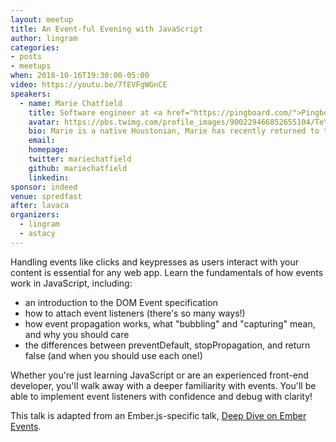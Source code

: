 ```yaml
---
layout: meetup
title: An Event-ful Evening with JavaScript
author: lingram
categories:
- posts
- meetups
when: 2018-10-16T19:30:00-05:00
video: https://youtu.be/7fEVFgWGnCE
speakers:
  - name: Marie Chatfield
    title: Software engineer at <a href="https://pingboard.com/">Pingboard</a>
    avatar: https://pbs.twimg.com/profile_images/900229466852655104/TeYmhngm_400x400.jpg
    bio: Marie is a native Houstonian, Marie has recently returned to the homeland after a three-year stint in San Francisco, where she consistently got into arguments by insisting that tacos are superior in every way to burritos. Marie is passionate about creating inclusive spaces, building empathetic and elegant software, learning new things, and turning herself into emojis and cardboard cutouts.
    email:
    homepage:
    twitter: mariechatfield
    github: mariechatfield
    linkedin:
sponsor: indeed
venue: spredfast
after: lavaca
organizers:
  - lingram
  - astacy
---
```


Handling events like clicks and keypresses as users interact with your content is essential for any web app. Learn the fundamentals of how events work in JavaScript, including:

* an introduction to the DOM Event specification
* how to attach event listeners (there's so many ways!)
* how event propagation works, what "bubbling" and "capturing" mean, and why you should care
* the differences between preventDefault, stopPropagation, and return false (and when you should use each one!)

Whether you're just learning JavaScript or are an experienced front-end developer, you'll walk away with a deeper familiarity with events. You'll be able to implement event listeners with confidence and debug with clarity!

This talk is adapted from an Ember.js-specific talk, [Deep Dive on Ember Events](http://mariechatfield.com/talks/#deep-dive-on-ember-events).
